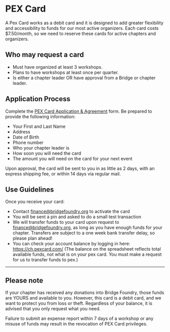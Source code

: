 # PEX Card
A Pex Card works as a debit card and it is designed to add greater flexibility and accessibility to funds for our most active organizers. Each card costs $7.50/month, so we need to reserve these cards for active chapters and organizers.

## Who may request a card
- Must have organized at least 3 workshops.
- Plans to have workshops at least once per quarter.
- Is either a chapter leader OR have approval from a Bridge or chapter leader.

## Application Process
Complete the [PEX Card Application & Agreement](https://docs.google.com/forms/d/1wS0NUdB2_rAVF-xAi808pll8MyHVfxB8oOpFeYb6qcg/viewform) form. Be prepared to provide the following information:

- Your First and Last Name
- Address
- Date of Birth
- Phone number
- Who your chapter leader is
- How soon you will need the card
- The amount you will need on the card for your next event

Upon approval, the card will be sent to you in as little as 2 days, with an express shipping fee, or within 14 days via regular mail.

## Use Guidelines
Once you receive your card:

- Contact finance@bridgefoundry.org to activate the card
- You will be sent a pin and asked to do a small test transaction
- We will transfer funds to your card upon request to finance@bridgefoundry.org, as long as you have enough funds for your chapter. Transfers are subject to a one week bank transfer delay, so please plan ahead!
- You can check your account balance by logging in here: https://ch.pexcard.com/  (The balance on the spreadsheet reflects total available funds, not what is on your pex card. You must make a request for us to transfer funds to pex.)

---
## Please note

If your chapter has received any donations into Bridge Foundry, those funds are YOURS and available to you. However, this card is a debit card, and we want to protect you from loss or theft. Regardless of your balance, it is advised that you only request what you need. 

Failure to submit an expense report within 7 days of a workshop or any misuse of funds may result in the revocation of PEX Card privileges.  
